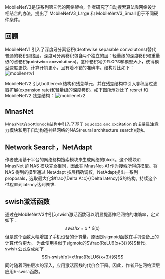 MobileNetV3是该系列第三代的网络架构，作者研究了自动搜索算法和网络设计相结合的办法，提出了 MobileNetV3_Large 和 MobileNetV3_Small 用于不同硬件条件。
## 回顾

MobileNetV1 引入了深度可分离卷积(depthwise separable convolutions)替代普通的卷积网络层。深度可分离卷积包含两个独立的层：轻量级的深度卷积和重量级的点卷积(pointwise convolutions)。这种卷积减少FLOPS和模型大小，使得模型速度更快，计算开销更小，且有着不错的准确率。结构对比如下：
![mobilenetv1](../img/mobilenetv1.png)

MobileNetV2 引入bottleneck结构和残差单元，并在残差结构中引入卷积层过滤器扩展(expansion rate)和轻量级的深度卷积。如下图所示对比了 resnet 和 MobileNetV2 残差结构：
![mobilenetv2](../img/mobilenetv2.png)

## MnasNet

MnasNet在bottleneck结构中引入了基于 [squeeze and excitation](http://openaccess.thecvf.com/content_cvpr_2018/papers/Hu_Squeeze-and-Excitation_Networks_CVPR_2018_paper.pdf) 的轻量级注意力模块和用于自动构造神经网络的NAS(neural architecture search)模块。

## Network Search，NetAdapt

作者使用基于平台的网络结构搜索模块来生成网络的block。这个模块和 MnasNet 的 NAS 模块完全相同，因此将 MnasNet-A1 作为搜索所得的模型。将 NAS 得到的模型通过 NetAdapt 按层精确调校，NetAdapt提出一系列proposals，选取最大化$\frac{\Delta Acc}{\Delta latency}$的结构。持续这个过程直到latency达到要求。

## swish激活函数

通过在MobileNetV3中引入swish激活函数可以明显提高神经网络的准确率，定义如下：$$swish x=x*\delta(x)$$
但是这个函数大幅增加了手机设备的计算量，原因是sigmoid函数在手机设备上的计算代价更大。
为此使用类似于sigmoid的$\frac{ReLU6(x+3)}{6}$替代。swish 公式变成如下：
$$h-swish[x]=x\frac{ReLU6(x+3)}{6}$$
同时随着网络层次的深入，应用激活函数的代价会下降。因此，作者只在网络深层应用h-swish函数。
